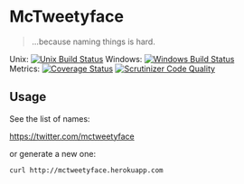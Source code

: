 # McTweetyface

> ...because naming things is hard.

Unix: [![Unix Build Status](http://img.shields.io/travis/jacebrowning/mctweetyface/master.svg)](https://travis-ci.org/jacebrowning/mctweetyface) Windows: [![Windows Build Status](https://img.shields.io/appveyor/ci/jacebrowning/mctweetyface.svg)](https://ci.appveyor.com/project/jacebrowning/mctweetyface)<br>Metrics: [![Coverage Status](http://img.shields.io/coveralls/jacebrowning/mctweetyface/master.svg)](https://coveralls.io/r/jacebrowning/mctweetyface) [![Scrutinizer Code Quality](http://img.shields.io/scrutinizer/g/jacebrowning/mctweetyface.svg)](https://scrutinizer-ci.com/g/jacebrowning/mctweetyface/?branch=master)

## Usage

See the list of names:

https://twitter.com/mctweetyface

or generate a new one:

```
curl http://mctweetyface.herokuapp.com
```
